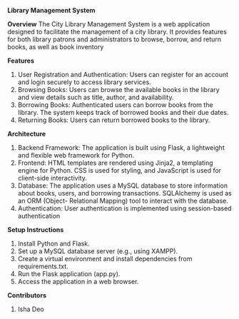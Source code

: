 **Library Management System**


**Overview**
The City Library Management System is a web application designed to facilitate the management of a city library. It provides features for both library patrons and administrators to browse, borrow, and return books, as well as  book inventory

**Features**
1. User Registration and Authentication: Users can register for an account and login securely to access library services.
2. Browsing Books: Users can browse the available books in the library and view details such as title, author, and availability.
3. Borrowing Books: Authenticated users can borrow books from the library. The system keeps track of borrowed books and their due dates.
4. Returning Books: Users can return borrowed books to the library.

**Architecture**
1. Backend Framework: The application is built using Flask, a lightweight and flexible web framework for Python.
2. Frontend: HTML templates are rendered using Jinja2, a templating engine for Python. CSS is used for styling, and JavaScript is used for client-side interactivity.
3. Database: The application uses a MySQL database to store information about books, users, and borrowing transactions. SQLAlchemy is used as an ORM (Object- 
   Relational Mapping) tool to interact with the database.
4. Authentication: User authentication is implemented using session-based authentication

**Setup Instructions**
1. Install Python and Flask.
2. Set up a MySQL database server (e.g., using XAMPP).
3. Create a virtual environment and install dependencies from requirements.txt.
4. Run the Flask application (app.py).
5. Access the application in a web browser.

**Contributors** 
1. Isha Deo 
